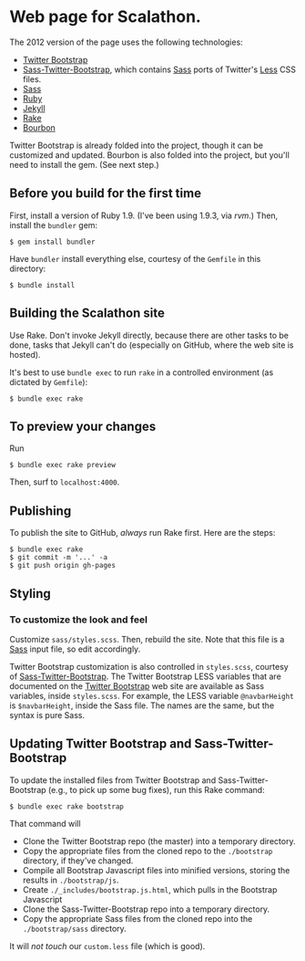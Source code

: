 # Web page for Scalathon.

The 2012 version of the page uses the following technologies:

* [Twitter Bootstrap][]
* [Sass-Twitter-Bootstrap][], which contains [Sass][] ports of Twitter's
  [Less][] CSS files.
* [Sass][]
* [Ruby][]
* [Jekyll][]
* [Rake][]
* [Bourbon][]

Twitter Bootstrap is already folded into the project, though it can be
customized and updated. Bourbon is also folded into the project, but you'll
need to install the gem. (See next step.)

## Before you build for the first time

First, install a version of Ruby 1.9. (I've been using 1.9.3, via _rvm_.) Then,
install the `bundler` gem:

    $ gem install bundler

Have `bundler` install everything else, courtesy of the `Gemfile` in this
directory:

    $ bundle install

## Building the Scalathon site

Use Rake. Don't invoke Jekyll directly, because there are other tasks to be
done, tasks that Jekyll can't do (especially on GitHub, where the web site is
hosted).

It's best to use `bundle exec` to run `rake` in a controlled environment (as
dictated by `Gemfile`):

    $ bundle exec rake

## To preview your changes

Run

    $ bundle exec rake preview

Then, surf to `localhost:4000`.

## Publishing

To publish the site to GitHub, *always* run Rake first. Here are the steps:

    $ bundle exec rake 
    $ git commit -m '...' -a
    $ git push origin gh-pages

## Styling

### To customize the look and feel

Customize `sass/styles.scss`. Then, rebuild the site. Note that this file
is a [Sass][] input file, so edit accordingly.

Twitter Bootstrap customization is also controlled in `styles.scss`, courtesy
of [Sass-Twitter-Bootstrap][]. The Twitter Bootstrap LESS variables that are
documented on the  [Twitter Bootstrap][] web site are available as Sass
variables, inside `styles.scss`. For example, the LESS variable `@navbarHeight`
is `$navbarHeight`, inside the Sass file. The names are the same, but the
syntax is pure Sass.

## Updating Twitter Bootstrap and Sass-Twitter-Bootstrap

To update the installed files from Twitter Bootstrap and Sass-Twitter-Bootstrap
(e.g., to pick up some bug fixes), run this Rake command:

    $ bundle exec rake bootstrap

That command will

* Clone the Twitter Bootstrap repo (the master) into a temporary directory.
* Copy the appropriate files from the cloned repo to the `./bootstrap`
  directory, if they've changed.
* Compile all Bootstrap Javascript files into minified versions, storing the
  results in `./bootstrap/js`.
* Create `./_includes/bootstrap.js.html`, which pulls in the Bootstrap
  Javascript
* Clone the Sass-Twitter-Bootstrap repo into a temporary directory.
* Copy the appropriate Sass files from the cloned repo into the
  `./bootstrap/sass` directory.

It will *not touch* our `custom.less` file (which is good).

[Less]: http://lesscss.org/
[Twitter Bootstrap]: http://twitter.github.com/bootstrap/
[Bourbon]: http://thoughtbot.com/bourbon/
[Jekyll]: http://jekyllrb.com/
[Sass-Twitter-Bootstrap]: https://github.com/jlong/sass-twitter-bootstrap
[Sass]: http://sass-lang.com
[Rake]: http://rake.rubyforge.org/
[Ruby]: http://ruby-lang.org/
